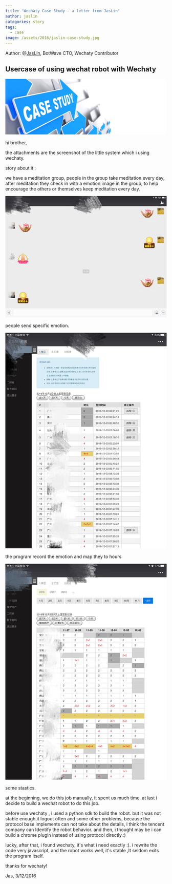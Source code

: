 ```yaml
---
title: 'Wechaty Case Study - a letter from JasLin'
author: jaslin
categories: story
tags:
  - case
image: /assets/2016/jaslin-case-study.jpg
---
```


Author: @[JasLin](https://github.com/jaslin/), BotWave CTO, Wechaty Contributor

## Usercase of using wechat robot with Wechaty

![Case Study][jaslin-case]

hi brother,

the attachments are the screenshot of the little system which i using wechaty.

story about it :

we have a meditation group, people in the group take meditation every day, after meditation they check in with a emotion image in the group, to help  encourage the others or themselves keep meditation every day.

![Send][jaslin-send]

people send specific emotion.

![Record][jaslin-record]

the program record the emotion and map they to hours

![Statistics][jaslin-statistics]

some stastics.

at the beginning, we do this job manually, it spent us much time. at last i decide to build a wechat robot to do this job.

before use wechaty , i used a python sdk to build the robot. but it was not stable enough,it logout often and some other problems, because the protocol base implements can not take about the details, i think the tencent company can Identify the robot behavior. and then, i thought may be i can build a chrome plugin instead of using protocol directly.:)

lucky, after that, i found wechaty, it's what i need exactly :). i rewrite the code very javascript, and the robot works well, it's stable ,It seldom exits the program itself.

thanks for wechaty!

Jas, 3/12/2016

[jaslin-case]: /assets/2016/jaslin-case-study.jpg
[jaslin-record]: /assets/2016/jaslin-use-case-record.jpg
[jaslin-send]: /assets/2016/jaslin-use-case-send.jpg
[jaslin-statistics]: /assets/2016/jaslin-use-case-statistics.jpg
